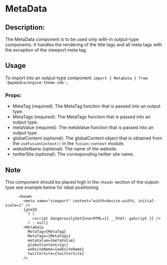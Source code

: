 # MetaData

## Description:
The MetaData component is to be used only with-in output-type components. 
It handles the rendering of the title tags and all meta tags with the 
exception of the viewport meta tag.

## Usage

To import into an output-type component:
`import { MetaData } from '@wpmedia/engine-theme-sdk';`

### Props:

- MetaTag (required): The MetaTag function that is passed into an output type.
- MetaTags (required): The MetaTags function that is passed into an output type.
- metaValue (required): The metaValue function that is passed into an output type.
- globalContent (optional): The globalContent object that is obtained from the `useFusionContext()`
in the `fusion:context` module.
- websiteName (optional): The name of the website.
- twitterSite (optional): The corresponding twitter site name.

## Note
This component should be placed high in the `<head>` section of the 
output-type see example below for ideal positioning:

```
      <head>  
        <meta name="viewport" content="width=device-width, initial-scale=1" />
        {gtmID
          ? (
            <script dangerouslySetInnerHTML={{ __html: gaScript }} />
          ) : null}
        <MetaData
          MetaTag={MetaTag}
          MetaTags={MetaTags}
          metaValue={metaValue}
          globalContent={gc}
          websiteName={websiteName}
          twitterSite={twitterSite}
        />
``` 
